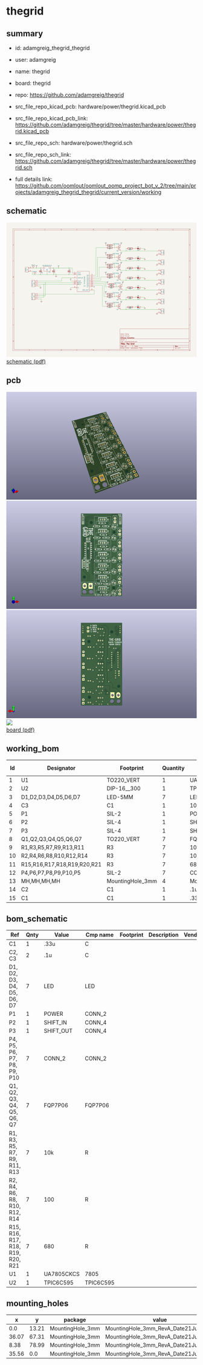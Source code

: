 # thegrid
 
## summary 
* id: adamgreig_thegrid_thegrid
* user: adamgreig
* name: thegrid
* board: thegrid
* repo: https://github.com/adamgreig/thegrid
* src_file_repo_kicad_pcb: hardware/power/thegrid.kicad_pcb
* src_file_repo_kicad_pcb_link: https://github.com/adamgreig/thegrid/tree/master/hardware/power/thegrid.kicad_pcb


* src_file_repo_sch: hardware/power/thegrid.sch
* src_file_repo_sch_link: https://github.com/adamgreig/thegrid/tree/master/hardware/power/thegrid.sch
* full details link: https://github.com/oomlout/oomlout_oomp_project_bot_v_2/tree/main/projects/adamgreig_thegrid_thegrid/current_version/working  

## schematic  
![](working_schematic_600.png)  
[schematic (pdf)](working_schematic.pdf) 






















## pcb  
![](working_3d_600.png) 
![](working_3d_front_600.png)  
![](working_3d_back_600.png)  
![](working_600.png)  
[board (pdf)](working.pdf)  

## working_bom
| Id | Designator | Footprint | Quantity | Designation | Supplier and ref |  | None | 
| --- | --- | --- | --- | --- | --- | --- | --- | 
| 1 | U1 | TO220_VERT | 1 | UA7805CKCS |  |  | [''] | 
| 2 | U2 | DIP-16__300 | 1 | TPIC6C595 |  |  | [''] | 
| 3 | D1,D2,D3,D4,D5,D6,D7 | LED-5MM | 7 | LED |  |  | [''] | 
| 4 | C3 | C1 | 1 | 100n |  |  | [''] | 
| 5 | P1 | SIL-2 | 1 | POWER |  |  | [''] | 
| 6 | P2 | SIL-4 | 1 | SHIFT_IN |  |  | [''] | 
| 7 | P3 | SIL-4 | 1 | SHIFT_OUT |  |  | [''] | 
| 8 | Q1,Q2,Q3,Q4,Q5,Q6,Q7 | TO220_VERT | 7 | FQP7P06 |  |  | [''] | 
| 9 | R1,R3,R5,R7,R9,R13,R11 | R3 | 7 | 10k |  |  | [''] | 
| 10 | R2,R4,R6,R8,R10,R12,R14 | R3 | 7 | 100 |  |  | [''] | 
| 11 | R15,R16,R17,R18,R19,R20,R21 | R3 | 7 | 680 |  |  | [''] | 
| 12 | P4,P6,P7,P8,P9,P10,P5 | SIL-2 | 7 | CONN_2 |  |  | [''] | 
| 13 | MH,MH,MH,MH | MountingHole_3mm | 4 | MountingHole_3mm_RevA_Date21Jun2010 |  |  | [''] | 
| 14 | C2 | C1 | 1 | .1u |  |  | [''] | 
| 15 | C1 | C1 | 1 | .33u |  |  | [''] | 


## bom_schematic
| Ref | Qnty | Value | Cmp name | Footprint | Description | Vendor | DNP | 
| --- | --- | --- | --- | --- | --- | --- | --- | 
| C1 | 1 | .33u | C |  |  |  |  | 
| C2, C3 | 2 | .1u | C |  |  |  |  | 
| D1, D2, D3, D4, D5, D6, D7 | 7 | LED | LED |  |  |  |  | 
| P1 | 1 | POWER | CONN_2 |  |  |  |  | 
| P2 | 1 | SHIFT_IN | CONN_4 |  |  |  |  | 
| P3 | 1 | SHIFT_OUT | CONN_4 |  |  |  |  | 
| P4, P5, P6, P7, P8, P9, P10 | 7 | CONN_2 | CONN_2 |  |  |  |  | 
| Q1, Q2, Q3, Q4, Q5, Q6, Q7 | 7 | FQP7P06 | FQP7P06 |  |  |  |  | 
| R1, R3, R5, R7, R9, R11, R13 | 7 | 10k | R |  |  |  |  | 
| R2, R4, R6, R8, R10, R12, R14 | 7 | 100 | R |  |  |  |  | 
| R15, R16, R17, R18, R19, R20, R21 | 7 | 680 | R |  |  |  |  | 
| U1 | 1 | UA7805CKCS | 7805 |  |  |  |  | 
| U2 | 1 | TPIC6C595 | TPIC6C595 |  |  |  |  | 


## mounting_holes
| x | y | package | value | ref | size | 
| --- | --- | --- | --- | --- | --- | 
| 0.0 | 13.21 | MountingHole_3mm | MountingHole_3mm_RevA_Date21Jun2010 | MH | m3 | 
| 36.07 | 67.31 | MountingHole_3mm | MountingHole_3mm_RevA_Date21Jun2010 | MH | m3 | 
| 8.38 | 78.99 | MountingHole_3mm | MountingHole_3mm_RevA_Date21Jun2010 | MH | m3 | 
| 35.56 | 0.0 | MountingHole_3mm | MountingHole_3mm_RevA_Date21Jun2010 | MH | m3 | 


